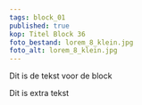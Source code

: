 ```yaml
---
tags: block_01
published: true
kop: Titel Block 36
foto_bestand: lorem_8_klein.jpg
foto_alt: lorem_8_klein.jpg
---
```

Dit is de tekst voor de block

Dit is extra tekst
